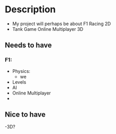 # Description
- My project will perhaps be about F1 Racing 2D
- Tank Game Online Multiplayer 3D

## Needs to have
### F1:
- Physics:
    - we
- Levels
- AI
- Online Multiplayer
- 

## Nice to have
-3D?
